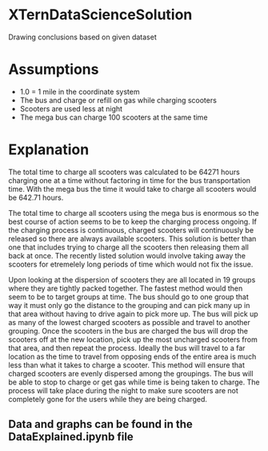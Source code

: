 # XTernDataScienceSolution
Drawing conclusions based on given dataset
# Assumptions
- 1.0 = 1 mile in the coordinate system
- The bus and charge or refill on gas while charging scooters
- Scooters are used less at night
- The mega bus can charge 100 scooters at the same time

# Explanation
  The total time to charge all scooters was calculated to be 64271 hours charging one at a time without factoring in time for the bus transportation time. With the mega bus the time it would take to charge all scooters would be 642.71 hours. 
  
  The total time to charge all scooters using the mega bus is enormous so the best course of action seems to be to keep the charging process ongoing. If the charging process is continuous, charged scooters will continuously be released so there are always available scooters. This solution is better than one that includes trying to charge all the scooters then releasing them all back at once. The recently listed solution would involve taking away the scooters for etremelely long periods of time which would not fix the issue. 
  
  Upon looking at the dispersion of scooters they are all located in 19 groups where they are tightly packed together. The fastest method would then seem to be to target groups at time. The bus should go to one group that way it must only go the distance to the grouping and can pick many up in that area without having to drive again to pick more up. The bus will pick up as many of the lowest charged scooters as possible and travel to another grouping. Once the scooters in the bus are charged the bus will drop the scooters off at the new location, pick up the most uncharged scooters from that area, and then repeat the process. Ideally the bus will travel to a far location as the time to travel from opposing ends of the entire area is much less than what it takes to charge a scooter. This method will ensure that charged scooters are evenly dispersed among the groupings. The bus will be able to stop to charge or get gas while time is being taken to charge. The process will take place during the night to make sure scooters are not completely gone for the users while they are being charged. 

## Data and graphs can be found in the DataExplained.ipynb file
